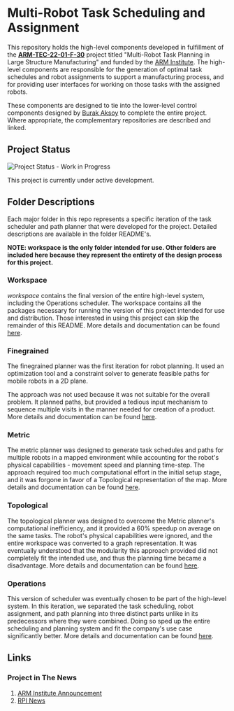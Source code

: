 # Multi-Robot Task Scheduling and Assignment

This repository holds the high-level components developed in fulfillment of the **[ARM-TEC-22-01-F-30]()** project titled "Multi-Robot Task Planning in Large Structure Manufacturing" and funded by the [ARM Institute](https://arminstitute.org/). The high-level components are responsible for the generation of optimal task schedules and robot assignments to support a manufacturing process, and for providing user interfaces for working on those tasks with the assigned robots.

These components are designed to tie into the lower-level control components designed by [Burak Aksoy](https://github.com/burakaksoy) to complete the entire project. Where appropriate, the complementary repositories are described and linked.

## Project Status
![Project Status - Work in Progress](https://img.shields.io/badge/status-Work%20in%20Progress-yellow)

This project is currently under active development.

## Folder Descriptions
Each major folder in this repo represents a specific iteration of the task scheduler and path planner that were developed for the project. Detailed descriptions are available in the folder README's.

**NOTE: workspace is the only folder intended for use. Other folders are included here because they represent the entirety of the design process for this project.**

### Workspace
*workspace* contains the final version of the entire high-level system, including the Operations scheduler. The workspace contains all the packages necessary for running the version of this project intended for use and distribution. Those interested in using this project can skip the remainder of this README. More details and documentation can be found [here](https://github.com/Chukwuemeka-Ike/multiRobotPlanner/tree/master/workspace).

### Finegrained
The finegrained planner was the first iteration for robot planning. It used an optimization tool and a constraint solver to generate feasible paths for mobile robots in a 2D plane.

The approach was not used because it was not suitable for the overall problem. It planned paths, but provided a tedious input mechanism to sequence multiple visits in the manner needed for creation of a product. More details and documentation can be found [here](https://github.com/Chukwuemeka-Ike/multiRobotPlanner/tree/master/Finegrained).

### Metric
The metric planner was designed to generate task schedules and paths for multiple robots in a mapped environment while accounting for the robot's physical capabilities - movement speed and planning time-step. The approach required too much computational effort in the initial setup stage, and it was forgone in favor of a Topological representation of the map. More details and documentation can be found [here](https://github.com/Chukwuemeka-Ike/multiRobotPlanner/tree/master/Metric).

### Topological
The topological planner was designed to overcome the Metric planner's computational inefficiency, and it provided a 60% speedup on average on the same tasks. The robot's physical capabilities were ignored, and the entire workspace was converted to a graph representation. It was eventually understood that the modularity this approach provided did not completely fit the intended use, and thus the planning time became a disadvantage. More details and documentation can be found [here](https://github.com/Chukwuemeka-Ike/multiRobotPlanner/tree/master/Topological).

### Operations
This version of scheduler was eventually chosen to be part of the high-level system. In this iteration, we separated the task scheduling, robot assignment, and path planning into three distinct parts unlike in its predecessors where they were combined. Doing so sped up the entire scheduling and planning system and fit the company's use case significantly better. More details and documentation can be found [here](https://github.com/Chukwuemeka-Ike/multiRobotPlanner/tree/master/Operations).


## Links
### Project in The News
1. [ARM Institute Announcement](https://arminstitute.org/news/new-tech-projects-2023/)
2. [RPI News](https://news.rpi.edu/content/2023/02/09/rpi-awarded-two-technology-projects-advanced-robotic-manufacturing-arm-address)